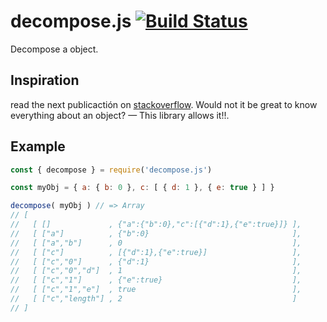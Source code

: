 # decompose.js [![Build Status](https://travis-ci.org/JonDotsoy/decompose.js.svg?branch=master)](https://travis-ci.org/JonDotsoy/decompose.js)
Decompose a object.

## Inspiration
read the next publicactión on [stackoverflow](stackoverflow/questions/8318357).
Would not it be great to know everything about an object? — This library allows it!!.

## Example

```javascript
const { decompose } = require('decompose.js')

const myObj = { a: { b: 0 }, c: [ { d: 1 }, { e: true } ] }

decompose( myObj ) // => Array
// [
//   [ []             , {"a":{"b":0},"c":[{"d":1},{"e":true}]} ],
//   [ ["a"]          , {"b":0}                                ],
//   [ ["a","b"]      , 0                                      ],
//   [ ["c"]          , [{"d":1},{"e":true}]                   ],
//   [ ["c","0"]      , {"d":1}                                ],
//   [ ["c","0","d"]  , 1                                      ],
//   [ ["c","1"]      , {"e":true}                             ],
//   [ ["c","1","e"]  , true                                   ],
//   [ ["c","length"] , 2                                      ]
// ]
```



[stackoverflow/questions/8318357]: http://stackoverflow.com/questions/8318357/javascript-pointer-reference-craziness-can-someone-explain-this "Javascript pointer/reference craziness. Can someone explain this?"


